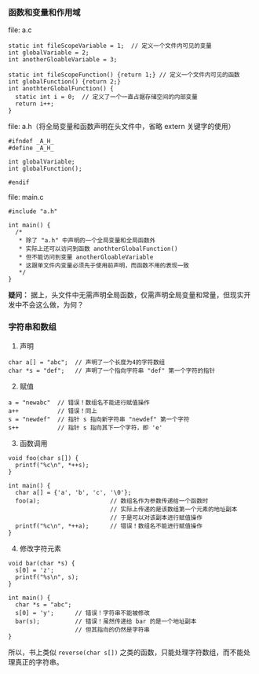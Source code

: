 ### 函数和变量和作用域

file: a.c

```
static int fileScopeVariable = 1;  // 定义一个文件内可见的变量
int globalVariable = 2;
int anotherGloableVariable = 3;

static int fileScopeFunction() {return 1;} // 定义一个文件内可见的函数
int globalFunction() {return 2;}
int anothterGlobalFunction() {
  static int i = 0;  // 定义了一个一直占据存储空间的内部变量
  return i++;
}
```

file: a.h（将全局变量和函数声明在头文件中，省略 extern 关键字的使用）

```
#ifndef _A_H_
#define _A_H_

int globalVariable;
int globalFunction();

#endif
```

file: main.c

```
#include "a.h"

int main() {
  /*
   * 除了 "a.h" 中声明的一个全局变量和全局函数外
   * 实际上还可以访问到函数 anothterGlobalFunction()
   * 但不能访问到变量 anotherGloableVariable
   * 这跟单文件内变量必须先于使用前声明，而函数不用的表现一致
   */
}
```

**疑问：** 据上，头文件中无需声明全局函数，仅需声明全局变量和常量，但现实开发中不会这么做，为何？

### 字符串和数组

1. 声明

  ```
  char a[] = "abc";  // 声明了一个长度为4的字符数组
  char *s = "def";   // 声明了一个指向字符串 "def" 第一个字符的指针
  ```

2. 赋值

  ```
  a = "newabc"  // 错误！数组名不能进行赋值操作
  a++           // 错误！同上
  s = "newdef"  // 指针 s 指向新字符串 "newdef" 第一个字符
  s++           // 指针 s 指向其下一个字符，即 'e'
  ```

3. 函数调用

  ```
  void foo(char s[]) {
    printf("%c\n", *++s);
  }

  int main() {
    char a[] = {'a', 'b', 'c', '\0'};
    foo(a);                    // 数组名作为参数传递给一个函数时
                               // 实际上传递的是该数组第一个元素的地址副本
                               // 于是可以对该副本进行赋值操作
    printf("%c\n", *++a);      // 错误！数组名不能进行赋值操作
  }
  ```

4. 修改字符元素

  ```
  void bar(char *s) {
    s[0] = 'z';
    printf("%s\n", s);
  }

  int main() {
    char *s = "abc";
    s[0] = 'y';      // 错误！字符串不能被修改
    bar(s);          // 错误！虽然传递给 bar 的是一个地址副本
                     // 但其指向的仍然是字符串
  }
  ```

  所以，书上类似 `reverse(char s[])` 之类的函数，只能处理字符数组，而不能处理真正的字符串。